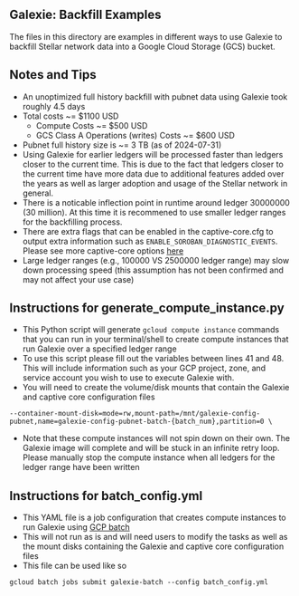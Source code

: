 ## Galexie: Backfill Examples

The files in this directory are examples in different ways to use Galexie to backfill Stellar network data into a Google Cloud Storage (GCS) bucket.

## Notes and Tips

* An unoptimized full history backfill with pubnet data using Galexie took roughly 4.5 days
* Total costs ~= $1100 USD
  * Compute Costs ~= $500 USD
  * GCS Class A Operations (writes) Costs ~= $600 USD
* Pubnet full history size is ~= 3 TB (as of 2024-07-31)
* Using Galexie for earlier ledgers will be processed faster than ledgers closer to the current time. This is due to the fact that ledgers closer to the current time have more data due to additional features added over the years as well as larger adoption and usage of the Stellar network in general.
* There is a noticable inflection point in runtime around ledger 30000000 (30 million). At this time it is recommened to use smaller ledger ranges for the backfilling process.
* There are extra flags that can be enabled in the captive-core.cfg to output extra information such as `ENABLE_SOROBAN_DIAGNOSTIC_EVENTS`. Please see more captive-core options [here](https://github.com/stellar/go/blob/f692f1246b01fb09af2c232630d4ad31025de747/ingest/ledgerbackend/toml.go#L74-L109)
* Large ledger ranges (e.g., 100000 VS 2500000 ledger range) may slow down processing speed (this assumption has not been confirmed and may not affect your use case)

## Instructions for generate_compute_instance.py

* This Python script will generate `gcloud compute instance` commands that you can run in your terminal/shell to create compute instances that run Galexie over a specified ledger range
* To use this script please fill out the variables between lines 41 and 48. This will include information such as your GCP project, zone, and service account you wish to use to execute Galexie with.
* You will need to create the volume/disk mounts that contain the Galexie and captive core configuration files

```
--container-mount-disk=mode=rw,mount-path=/mnt/galexie-config-pubnet,name=galexie-config-pubnet-batch-{batch_num},partition=0 \
```

* Note that these compute instances will not spin down on their own. The Galexie image will complete and will be stuck in an infinite retry loop. Please manually stop the compute instance when all ledgers for the ledger range have been written

## Instructions for batch_config.yml

* This YAML file is a job configuration that creates compute instances to run Galexie using [GCP batch](https://cloud.google.com/batch)
* This will not run as is and will need users to modify the tasks as well as the mount disks containing the Galexie and captive core configuration files
* This file can be used like so
```
gcloud batch jobs submit galexie-batch --config batch_config.yml
```
